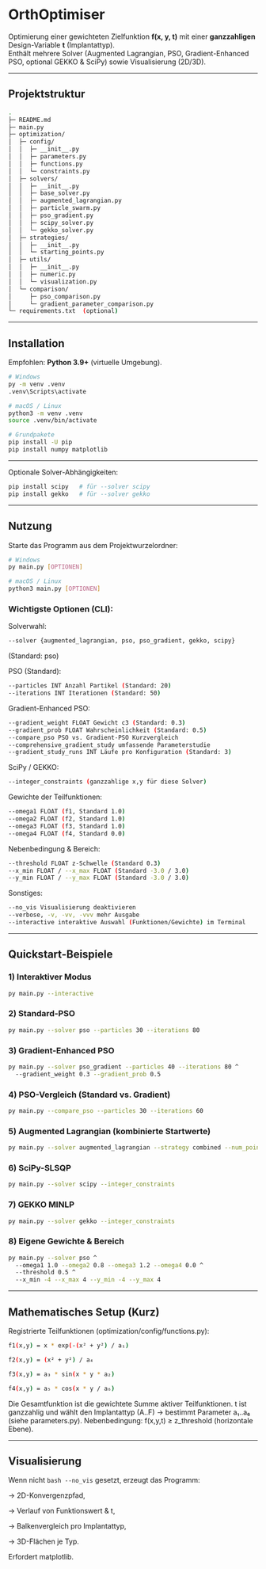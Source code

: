 # OrthOptimiser

Optimierung einer gewichteten Zielfunktion **f(x, y, t)** mit einer **ganzzahligen** Design-Variable **t** (Implantattyp).  
Enthält mehrere Solver (Augmented Lagrangian, PSO, Gradient-Enhanced PSO, optional GEKKO & SciPy) sowie Visualisierung (2D/3D).

---

## Projektstruktur

```bash
.
├─ README.md
├─ main.py
├─ optimization/
│  ├─ config/
│  │  ├─ __init__.py
│  │  ├─ parameters.py
│  │  ├─ functions.py
│  │  └─ constraints.py
│  ├─ solvers/
│  │  ├─ __init__.py
│  │  ├─ base_solver.py
│  │  ├─ augmented_lagrangian.py
│  │  ├─ particle_swarm.py
│  │  ├─ pso_gradient.py
│  │  ├─ scipy_solver.py
│  │  └─ gekko_solver.py
│  ├─ strategies/
│  │  ├─ __init__.py
│  │  └─ starting_points.py
│  ├─ utils/
│  │  ├─ __init__.py
│  │  ├─ numeric.py
│  │  └─ visualization.py
│  └─ comparison/
│     ├─ pso_comparison.py
│     └─ gradient_parameter_comparison.py
└─ requirements.txt  (optional)
```



---

## Installation

Empfohlen: **Python 3.9+** (virtuelle Umgebung).

```bash
# Windows
py -m venv .venv
.venv\Scripts\activate

# macOS / Linux
python3 -m venv .venv
source .venv/bin/activate

# Grundpakete
pip install -U pip
pip install numpy matplotlib
```
---

Optionale Solver-Abhängigkeiten:

```bash
pip install scipy   # für --solver scipy
pip install gekko   # für --solver gekko
```

---


## Nutzung

Starte das Programm aus dem Projektwurzelordner:

```bash
# Windows
py main.py [OPTIONEN]

# macOS / Linux
python3 main.py [OPTIONEN]
```

### Wichtigste Optionen (CLI):

Solverwahl:
```bash
--solver {augmented_lagrangian, pso, pso_gradient, gekko, scipy}
```
(Standard: pso)

PSO (Standard):
```bash
--particles INT Anzahl Partikel (Standard: 20)
--iterations INT Iterationen (Standard: 50)
```

Gradient-Enhanced PSO:
```bash
--gradient_weight FLOAT Gewicht c3 (Standard: 0.3)
--gradient_prob FLOAT Wahrscheinlichkeit (Standard: 0.5)
--compare_pso PSO vs. Gradient-PSO Kurzvergleich
--comprehensive_gradient_study umfassende Parameterstudie
--gradient_study_runs INT Läufe pro Konfiguration (Standard: 3)
```

SciPy / GEKKO:
```bash
--integer_constraints (ganzzahlige x,y für diese Solver)
```

Gewichte der Teilfunktionen:
```bash
--omega1 FLOAT (f1, Standard 1.0)
--omega2 FLOAT (f2, Standard 1.0)
--omega3 FLOAT (f3, Standard 1.0)
--omega4 FLOAT (f4, Standard 0.0)
```

Nebenbedingung & Bereich:
```bash
--threshold FLOAT z-Schwelle (Standard 0.3)
--x_min FLOAT / --x_max FLOAT (Standard -3.0 / 3.0)
--y_min FLOAT / --y_max FLOAT (Standard -3.0 / 3.0)
```

Sonstiges:
```bash
--no_vis Visualisierung deaktivieren
--verbose, -v, -vv, -vvv mehr Ausgabe
--interactive interaktive Auswahl (Funktionen/Gewichte) im Terminal
```

---

## Quickstart-Beispiele

### 1) Interaktiver Modus
```bash
py main.py --interactive
```

### 2) Standard-PSO
```bash
py main.py --solver pso --particles 30 --iterations 80
```

### 3) Gradient-Enhanced PSO
```bash
py main.py --solver pso_gradient --particles 40 --iterations 80 ^
  --gradient_weight 0.3 --gradient_prob 0.5
```

### 4) PSO-Vergleich (Standard vs. Gradient)
```bash
py main.py --compare_pso --particles 30 --iterations 60
```

### 5) Augmented Lagrangian (kombinierte Startwerte)
```bash
py main.py --solver augmented_lagrangian --strategy combined --num_points 150
```

### 6) SciPy-SLSQP 
```bash
py main.py --solver scipy --integer_constraints
```

### 7) GEKKO MINLP
```bash
py main.py --solver gekko --integer_constraints
```

### 8) Eigene Gewichte & Bereich
```bash
py main.py --solver pso ^
  --omega1 1.0 --omega2 0.8 --omega3 1.2 --omega4 0.0 ^
  --threshold 0.5 ^
  --x_min -4 --x_max 4 --y_min -4 --y_max 4
```

---

## Mathematisches Setup (Kurz)
Registrierte Teilfunktionen (optimization/config/functions.py):
```bash
f1(x,y) = x * exp(-(x² + y²) / a₁)

f2(x,y) = (x² + y²) / a₄

f3(x,y) = a₃ * sin(x * y * a₂)

f4(x,y) = a₅ * cos(x * y / a₆)
```
Die Gesamtfunktion ist die gewichtete Summe aktiver Teilfunktionen.
t ist ganzzahlig und wählt den Implantattyp (A..F) → bestimmt Parameter a₁..a₆ (siehe parameters.py).
Nebenbedingung: f(x,y,t) ≥ z_threshold (horizontale Ebene).

---

## Visualisierung

Wenn nicht ```bash --no_vis``` gesetzt, erzeugt das Programm:

-> 2D-Konvergenzpfad,

-> Verlauf von Funktionswert & t,

-> Balkenvergleich pro Implantattyp,

-> 3D-Flächen je Typ.

Erfordert matplotlib.

